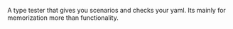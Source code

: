 A type tester that gives you scenarios and checks your yaml. Its mainly for memorization more than functionality. 